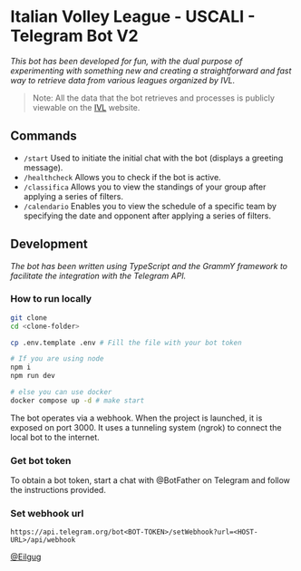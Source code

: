 # Italian Volley League - USCALI - Telegram Bot V2
_This bot has been developed for fun, with the dual purpose of experimenting with something new and creating a straightforward and fast way to retrieve data from various leagues organized by IVL._
> Note: All the data that the bot retrieves and processes is publicly viewable on the [IVL](https://ivl.usacli.it/) website.

## Commands
- `/start` Used to initiate the initial chat with the bot (displays a greeting message).
- `/healthcheck` Allows you to check if the bot is active.
- `/classifica` Allows you to view the standings of your group after applying a series of filters.
- `/calendario` Enables you to view the schedule of a specific team by specifying the date and opponent after applying a series of filters.

## Development
_The bot has been written using TypeScript and the GrammY framework to facilitate the integration with the Telegram API._

### How to run locally
```bash
git clone
cd <clone-folder>

cp .env.template .env # Fill the file with your bot token

# If you are using node
npm i
npm run dev

# else you can use docker
docker compose up -d # make start
```
The bot operates via a webhook. When the project is launched, it is exposed on port 3000.
It uses a tunneling system (ngrok) to connect the local bot to the internet.

### Get bot token
To obtain a bot token, start a chat with @BotFather on Telegram and follow the instructions provided.

### Set webhook url
`https://api.telegram.org/bot<BOT-TOKEN>/setWebhook?url=<HOST-URL>/api/webhook`

[@Eilgug](https://linktr.ee/eilgug)

